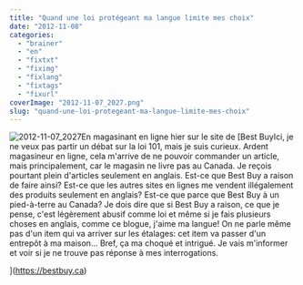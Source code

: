 ```yaml
---
title: "Quand une loi protégeant ma langue limite mes choix"
date: "2012-11-08"
categories: 
  - "brainer"
  - "en"
  - "fixtxt"
  - "fiximg"
  - "fixlang"
  - "fixtags"
  - "fixurl"
coverImage: "2012-11-07_2027.png"
slug: "quand-une-loi-protegeant-ma-langue-limite-mes-choix"
---
```


![](images/2012-11-07_2027.png "2012-11-07_2027")En magasinant en ligne hier sur le site de [Best BuyIci, je ne veux pas partir un débat sur la loi 101, mais je suis curieux. Ardent magasineur en ligne, cela m'arrive de ne pouvoir commander un article, mais principalement, car le magasin ne livre pas au Canada. Je reçois pourtant plein d'articles seulement en anglais. Est-ce que Best Buy a raison de faire ainsi? Est-ce que les autres sites en lignes me vendent illégalement des produits seulement en anglais? Est-ce que parce que Best Buy à un pied-à-terre au Canada? Je dois dire que si Best Buy a raison, ce que je pense, c'est légèrement abusif comme loi et même si je fais plusieurs choses en anglais, comme ce blogue, j'aime ma langue! On ne parle même pas d'un item qui va arriver sur les étalages: cet item va passer d'un entrepôt à ma maison... Bref, ça ma choqué et intrigué. Je vais m'informer et voir si je ne trouve pas réponse à mes interrogations.

](https://bestbuy.ca)
